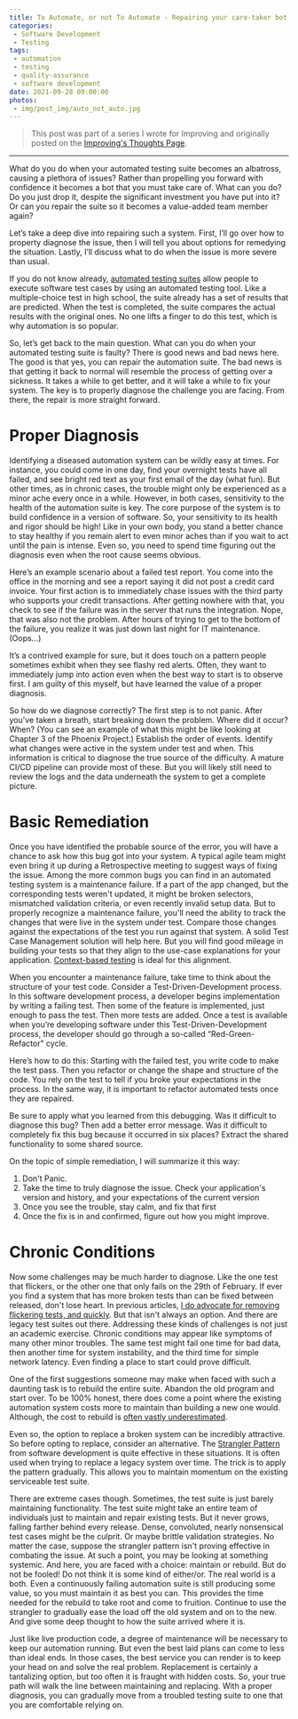 ```yaml
---
title: To Automate, or not To Automate - Repairing your care-taker bot
categories:
 - Software Development
 - Testing
tags:
 - automation
 - testing
 - quality-assurance
 - software development
date: 2021-09-28 09:00:00
photos: 
 - img/post_img/auto_not_auto.jpg
---
```


> This post was part of a series I wrote for Improving and originally posted on the [Improving's Thoughts Page](https://improving.com/thoughts/repairing-your-care-taker-bot--improving--thoughts).
---

What do you do when your automated testing suite becomes an albatross, causing a plethora of issues? Rather than propelling you forward with confidence it becomes a bot that you must take care of. What can you do? Do you just drop it, despite the significant investment you have put into it? Or can you repair the suite so it becomes a value-added team member again?  

Let’s take a deep dive into repairing such a system. First, I’ll go over how to property diagnose the issue, then I will tell you about options for remedying the situation. Lastly, I’ll discuss what to do when the issue is more severe than usual. 

If you do not know already, [automated testing suites](https://docs.oracle.com/en/industries/communications/cloud-native-core/2.2.0/ats_guide/understanding-automated-testing-suite.html#GUID-EF5BFBAD-8913-49BA-A37A-BD63807A5793 ) allow people to execute software test cases by using an automated testing tool. Like a multiple-choice test in high school, the suite already has a set of results that are predicted. When the test is completed, the suite compares the actual results with the original ones. No one lifts a finger to do this test, which is why automation is so popular. 
 
So, let’s get back to the main question. What can you do when your automated testing suite is faulty? There is good news and bad news here. The good is that yes, you can repair the automation suite. The bad news is that getting it back to normal will resemble the process of getting over a sickness. It takes a while to get better, and it will take a while to fix your system. The key is to properly diagnose the challenge you are facing. From there, the repair is more straight forward.  

# Proper Diagnosis 

Identifying a diseased automation system can be wildly easy at times. For instance, you could come in one day, find your overnight tests have all failed, and see bright red text as your first email of the day (what fun). But other times, as in chronic cases, the trouble might only be experienced as a minor ache every once in a while. However, in both cases, sensitivity to the health of the automation suite is key. The core purpose of the system is to build confidence in a version of software. So, your sensitivity to its health and rigor should be high! Like in your own body, you stand a better chance to stay healthy if you remain alert to even minor aches than if you wait to act until the pain is intense. Even so, you need to spend time figuring out the diagnosis even when the root cause seems obvious.  

Here’s an example scenario about a failed test report. You come into the office in the morning and see a report saying it did not post a credit card invoice. Your first action is to immediately chase issues with the third party who supports your credit transactions. After getting nowhere with that, you check to see if the failure was in the server that runs the integration. Nope, that was also not the problem. After hours of trying to get to the bottom of the failure, you realize it was just down last night for IT maintenance. (Oops...)  

It’s a contrived example for sure, but it does touch on a pattern people sometimes exhibit when they see flashy red alerts. Often, they want to immediately jump into action even when the best way to start is to observe first. I am guilty of this myself, but have learned the value of a proper diagnosis. 

So how do we diagnose correctly? The first step is to not panic.  After you've taken a breath, start breaking down the problem. Where did it occur? When? (You can see an example of what this might be like looking at Chapter 3 of the Phoenix Project.) Establish the order of events. Identify what changes were active in the system under test and when. This information is critical to diagnose the true source of the difficulty. A mature CI/CD pipeline can provide most of these. But you will likely still need to review the logs and the data underneath the system to get a complete picture. 

# Basic Remediation 

Once you have identified the probable source of the error, you will have a chance to ask how this bug got into your system. A typical agile team might even bring it up during a Retrospective meeting to suggest ways of fixing the issue. Among the more common bugs you can find in an automated testing system is a maintenance failure. If a part of the app changed, but the corresponding tests weren't updated, it might be broken selectors, mismatched validation criteria, or even recently invalid setup data. But to properly recognize a maintenance failure, you'll need the ability to track the changes that were live in the system under test. Compare those changes against the expectations of the test you run against that system. A solid Test Case Management solution will help here. But you will find good mileage in building your tests so that they align to the use-case explanations for your application.  [Context-based testing](https://improving.com/thoughts/context-based-testing) is ideal for this alignment. 

When you encounter a maintenance failure, take time to think about the structure of your test code. Consider a Test-Driven-Development process. In this software development process, a developer begins implementation by writing a failing test. Then some of the feature is implemented, just enough to pass the test. Then more tests are added. Once a test is available when you’re developing software under this Test-Driven-Development process, the developer should go  through a so-called “Red-Green-Refactor" cycle.  

Here’s how to do this: Starting with the failed test, you write code to make the test pass. Then you refactor or change the shape and structure of the code. You rely on the test to tell if you broke your expectations in the process. In the same way, it is important to refactor automated tests once they are repaired.  

Be sure to apply what you learned from this debugging. Was it difficult to diagnose this bug? Then add a better error message. Was it difficult to completely fix this bug because it occurred in six places? Extract the shared functionality to some shared source.  

On the topic of simple remediation, I will summarize it this way: 
1. Don't Panic.  
2. Take the time to truly diagnose the issue. Check your application's version and history, and your expectations of the current version 
3. Once you see the trouble, stay calm, and fix that first 
4. Once the fix is in and confirmed, figure out how you might improve. 

# Chronic Conditions 

Now some challenges may be much harder to diagnose. Like the one test that flickers, or the other one that only fails on the 29th of February. If ever you find a system that has more broken tests than can be fixed between released, don't lose heart. In previous articles, [I do advocate for removing flickering tests, and quickly](https://improving.com/thoughts/automation-trust-changes-everything). But that isn't always an option. And there are legacy test suites out there. Addressing these kinds of challenges is not just an academic exercise. Chronic conditions may appear like symptoms of many other minor troubles. The same test might fail one time for bad data, then another time for system instability, and the third time for simple network latency. Even finding a place to start could prove difficult.  

One of the first suggestions someone may make when faced with such a daunting task is to rebuild the entire suite. Abandon the old program and start over. To be 100% honest, there does come a point where the existing automation system costs more to maintain than building a new one would. Although, the cost to rebuild is [often vastly underestimated](https://improving.com/thoughts/the-rewrite-dilemma).  

Even so, the option to replace a broken system can be incredibly attractive. So before opting to replace, consider an alternative. The [Strangler Pattern](https://martinfowler.com/bliki/StranglerFigApplication.html) from software development is quite effective in these situations. It is often used when trying to replace a legacy system over time. The trick is to apply the pattern gradually. This allows you to maintain momentum on the existing serviceable test suite.  

There are extreme cases though. Sometimes, the test suite is just barely maintaining functionality. The test suite might take an entire team of individuals just to maintain and repair existing tests. But it never grows, falling farther behind every release. Dense, convoluted, nearly nonsensical test cases might be the culprit. Or maybe brittle validation strategies. No matter the case, suppose the strangler pattern isn't proving effective in combating the issue. At such a point, you may be looking at something systemic. And here, you are faced with a choice: maintain or rebuild. But do not be fooled! Do not think it is some kind of either/or. The real world is a both. Even a continuously failing automation suite is still producing some value, so you must maintain it as best you can. This provides the time needed for the rebuild to take root and come to fruition. Continue to use the strangler to gradually ease the load off the old system and on to the new. And give some deep thought to how the suite arrived where it is. 

Just like live production code, a degree of maintenance will be necessary to keep our automation running. But even the best laid plans can come to less than ideal ends. In those cases, the best service you can render is to keep your head on and solve the real problem. Replacement is certainly a tantalizing option, but too often it is fraught with hidden costs. So, your true path will walk the line between maintaining and replacing. With a proper diagnosis, you can gradually move from a troubled testing suite to one that you are comfortable relying on. 